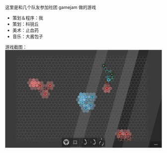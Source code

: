 这里是和几个队友参加社团 gamejam 做的游戏

- 策划＆程序：我
- 策划：科锐丘
- 美术：止血药
- 音乐：大酱包子

游戏截图：
![](./screenshot/machine.png)
